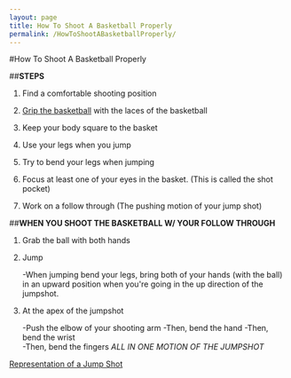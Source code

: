 ```yaml
---
layout: page
title: How To Shoot A Basketball Properly
permalink: /HowToShootABasketballProperly/
--- 
```


#How To Shoot A Basketball Properly


##**STEPS**

1. Find a comfortable shooting position

2. [Grip the basketball]( https://thumbs.dreamstime.com/z/two-hands-holding-basketball-over-white-background-49182296.jpg) with the laces of the basketball

3. Keep your body square to the basket

4. Use your legs when you jump

5. Try to bend your legs when jumping

6. Focus at least one of your eyes in the basket. (This is called the shot pocket)

7. Work on a follow through (The pushing motion of your jump shot)

##**WHEN YOU SHOOT THE BASKETBALL W/ YOUR FOLLOW THROUGH**

1. Grab the ball with both hands

2. Jump

	-When jumping bend your legs, bring both of your hands (with the ball) in an upward position when you're going in the up direction of the jumpshot.

3. At the apex of the jumpshot
		   
	-Push the elbow of your shooting arm
	-Then, bend the hand
	-Then, bend the wrist  
	-Then, bend the fingers 
	*ALL IN ONE MOTION OF THE JUMPSHOT*

[Representation of a Jump Shot](http://4.bp.blogspot.com/-h3LCrgcqL3Y/VX-eMqO_iiI/AAAAAAAAAAs/wldJifLs70c/s1600/curry-jump%2Bshot%2B2%2Bpaint.jpg)

 
